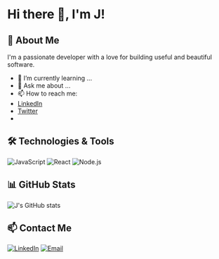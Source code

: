 # Hi there 👋, I'm J!

## 🚀 About Me
I'm a passionate developer with a love for building useful and beautiful software.

- 🌱 I’m currently learning ...
- 💬 Ask me about ...
- 📫 How to reach me:
- [LinkedIn](https://www.linkedin.com/in/jatin-patil-31075b259/)
- [Twitter](https://x.com/jatinnvw)
- 

## 🛠️ Technologies & Tools
![JavaScript](https://img.shields.io/badge/-JavaScript-black?style=flat-square&logo=javascript)
![React](https://img.shields.io/badge/-React-black?style=flat-square&logo=react)
![Node.js](https://img.shields.io/badge/-Node.js-black?style=flat-square&logo=node.js)
<!-- Add more as needed -->

## 📊 GitHub Stats
![J's GitHub stats](https://github-readme-stats.vercel.app/api?username=jatindevz&show_icons=true&hide_title=true)

## 📫 Contact Me
[![LinkedIn](https://img.shields.io/badge/-LinkedIn-blue?style=flat-square&logo=linkedin)](https://linkedin.com/in/yourprofile)
[![Email](https://img.shields.io/badge/-Email-black?style=flat-square&logo=gmail)](mailto:youremail@example.com)
